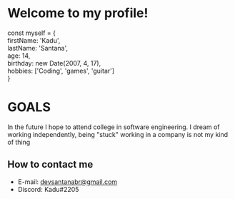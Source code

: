 # Welcome to my profile!

const myself = {<br>
  firstName: 'Kadu',<br>
  lastName: 'Santana',<br>
  age: 14,<br>
  birthday: new Date(2007, 4, 17),<br>
  hobbies: ['Coding', 'games', 'guitar']<br>
}

# GOALS
 
In the future I hope to attend college in software engineering. I dream of working independently, being "stuck" working in a company is not my kind of thing

## How to contact me

- E-mail: devsantanabr@gmail.com
- Discord: Kadu#2205

